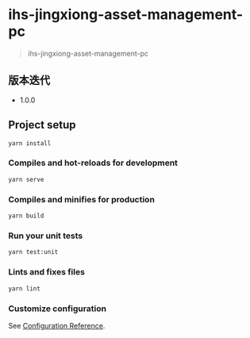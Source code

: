 # ihs-jingxiong-asset-management-pc

> ihs-jingxiong-asset-management-pc

## 版本迭代
- 1.0.0 

## Project setup
```
yarn install
```

### Compiles and hot-reloads for development
```
yarn serve
```

### Compiles and minifies for production
```
yarn build
```

### Run your unit tests
```
yarn test:unit
```

### Lints and fixes files
```
yarn lint
```

### Customize configuration
See [Configuration Reference](https://cli.vuejs.org/config/).
